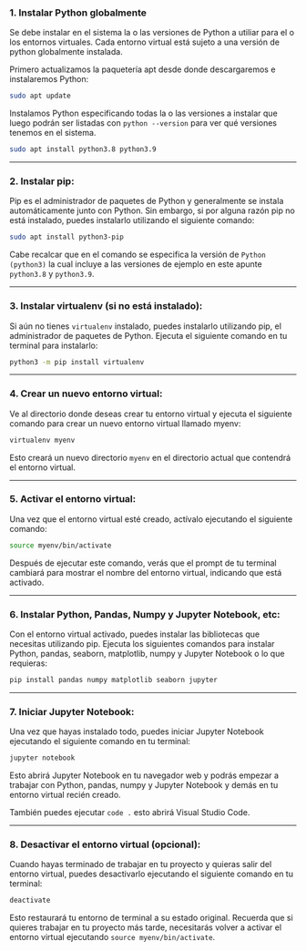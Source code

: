 ### **1. Instalar Python globalmente**
Se debe instalar en el sistema la o las versiones de Python a utiliar para el o los entornos virtuales. Cada entorno virtual está sujeto a una versión de python globalmente instalada.

Primero actualizamos la paquetería apt desde donde descargaremos e instalaremos Python:

```bash
sudo apt update
```

Instalamos Python especificando todas la o las versiones a instalar que luego podrán ser listadas con `python --version` para ver qué versiones tenemos en el sistema.

```bash
sudo apt install python3.8 python3.9
```
---
### **2. Instalar pip**:
Pip es el administrador de paquetes de Python y generalmente se instala automáticamente junto con Python. Sin embargo, si por alguna razón pip no está instalado, puedes instalarlo utilizando el siguiente comando:

```bash
sudo apt install python3-pip
```

Cabe recalcar que en el comando se especifica la versión de `Python (python3)` la cual incluye a las versiones de ejemplo en este apunte `python3.8` y `python3.9`.

---
### **3. Instalar virtualenv (si no está instalado):**
Si aún no tienes `virtualenv` instalado, puedes instalarlo utilizando pip, el administrador de paquetes de Python. Ejecuta el siguiente comando en tu terminal para instalarlo:

```bash
python3 -m pip install virtualenv
```

---
### **4. Crear un nuevo entorno virtual:**
Ve al directorio donde deseas crear tu entorno virtual y ejecuta el siguiente comando para crear un nuevo entorno virtual llamado myenv:

```bash
virtualenv myenv
```

Esto creará un nuevo directorio `myenv` en el directorio actual que contendrá el entorno virtual.

---
### **5. Activar el entorno virtual:**
Una vez que el entorno virtual esté creado, actívalo ejecutando el siguiente comando:

```bash
source myenv/bin/activate
```

Después de ejecutar este comando, verás que el prompt de tu terminal cambiará para mostrar el nombre del entorno virtual, indicando que está activado.

---
### **6. Instalar Python, Pandas, Numpy y Jupyter Notebook, etc:**
Con el entorno virtual activado, puedes instalar las bibliotecas que necesitas utilizando pip. Ejecuta los siguientes comandos para instalar Python, pandas, seaborn, matplotlib, numpy y Jupyter Notebook o lo que requieras:

```bash
pip install pandas numpy matplotlib seaborn jupyter
```

---
### **7. Iniciar Jupyter Notebook:**
Una vez que hayas instalado todo, puedes iniciar Jupyter Notebook ejecutando el siguiente comando en tu terminal:

```bash
jupyter notebook
```

Esto abrirá Jupyter Notebook en tu navegador web y podrás empezar a trabajar con Python, pandas, numpy y Jupyter Notebook y demás en tu entorno virtual recién creado.

También puedes ejecutar `code .` esto abrirá Visual Studio Code.

---
### **8. Desactivar el entorno virtual (opcional):**
Cuando hayas terminado de trabajar en tu proyecto y quieras salir del entorno virtual, puedes desactivarlo ejecutando el siguiente comando en tu terminal:

```bash
deactivate
```

Esto restaurará tu entorno de terminal a su estado original. Recuerda que si quieres trabajar en tu proyecto más tarde, necesitarás volver a activar el entorno virtual ejecutando `source myenv/bin/activate`.